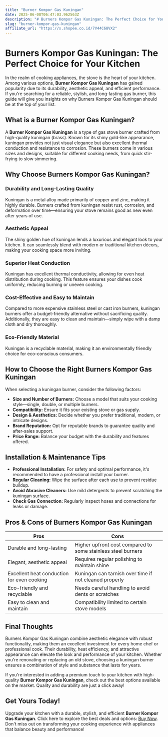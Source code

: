 ```yaml
---
title: "Burner Kompor Gas Kuningan"
date: 2025-06-08T06:47:03.962563Z
description: "# Burners Kompor Gas Kuningan: The Perfect Choice for Your Kitchen..."
slug: "burner-kompor-gas-kuningan"
affiliate_url: "https://s.shopee.co.id/7V44C68VX2"
---
```

# Burners Kompor Gas Kuningan: The Perfect Choice for Your Kitchen

In the realm of cooking appliances, the stove is the heart of your kitchen. Among various options, **Burner Kompor Gas Kuningan** has gained popularity due to its durability, aesthetic appeal, and efficient performance. If you're searching for a reliable, stylish, and long-lasting gas burner, this guide will give you insights on why Burners Kompor Gas Kuningan should be at the top of your list.

## What is a Burner Kompor Gas Kuningan?

A **Burner Kompor Gas Kuningan** is a type of gas stove burner crafted from high-quality kuningan (brass). Known for its shiny gold-like appearance, kuningan provides not just visual elegance but also excellent thermal conduction and resistance to corrosion. These burners come in various sizes and designs, suitable for different cooking needs, from quick stir-frying to slow simmering.

## Why Choose Burners Kompor Gas Kuningan?

### Durability and Long-Lasting Quality

Kuningan is a metal alloy made primarily of copper and zinc, making it highly durable. Burners crafted from kuningan resist rust, corrosion, and deformation over time—ensuring your stove remains good as new even after years of use.

### Aesthetic Appeal

The shiny golden hue of kuningan lends a luxurious and elegant look to your kitchen. It can seamlessly blend with modern or traditional kitchen décors, making your cooking space more inviting.

### Superior Heat Conduction

Kuningan has excellent thermal conductivity, allowing for even heat distribution during cooking. This feature ensures your dishes cook uniformly, reducing burning or uneven cooking.

### Cost-Effective and Easy to Maintain

Compared to more expensive stainless steel or cast iron burners, kuningan burners offer a budget-friendly alternative without sacrificing quality. Additionally, they are easy to clean and maintain—simply wipe with a damp cloth and dry thoroughly.

### Eco-Friendly Material

Kuningan is a recyclable material, making it an environmentally friendly choice for eco-conscious consumers.

## How to Choose the Right Burners Kompor Gas Kuningan

When selecting a kuningan burner, consider the following factors:

- **Size and Number of Burners:** Choose a model that suits your cooking style—single, double, or multiple burners.
- **Compatibility:** Ensure it fits your existing stove or gas supply.
- **Design & Aesthetics:** Decide whether you prefer traditional, modern, or intricate designs.
- **Brand Reputation:** Opt for reputable brands to guarantee quality and after-sales support.
- **Price Range:** Balance your budget with the durability and features offered.

## Installation & Maintenance Tips

- **Professional Installation:** For safety and optimal performance, it's recommended to have a professional install your burner.
- **Regular Cleaning:** Wipe the surface after each use to prevent residue buildup.
- **Avoid Abrasive Cleaners:** Use mild detergents to prevent scratching the kuningan surface.
- **Check Gas Connection:** Regularly inspect hoses and connections for leaks or damage.
  
## Pros & Cons of Burners Kompor Gas Kuningan

| **Pros** | **Cons** |
|------------|------------|
| Durable and long-lasting | Higher upfront cost compared to some stainless steel burners |
| Elegant, aesthetic appeal | Requires regular polishing to maintain shine |
| Excellent heat conduction for even cooking | Kuningan can tarnish over time if not cleaned properly |
| Eco-friendly and recyclable | Needs careful handling to avoid dents or scratches |
| Easy to clean and maintain | Compatibility limited to certain stove models |

## Final Thoughts

Burners Kompor Gas Kuningan combine aesthetic elegance with robust functionality, making them an excellent investment for every home chef or professional cook. Their durability, heat efficiency, and attractive appearance can elevate the look and performance of your kitchen. Whether you're renovating or replacing an old stove, choosing a kuningan burner ensures a combination of style and substance that lasts for years.

If you're interested in adding a premium touch to your kitchen with high-quality **Burner Kompor Gas Kuningan**, check out the best options available on the market. Quality and durability are just a click away!

## Get Yours Today!

Upgrade your kitchen with a durable, stylish, and efficient **Burner Kompor Gas Kuningan**. Click here to explore the best deals and options: [Buy Now](https://s.shopee.co.id/7V44C68VX2). Don't miss out on transforming your cooking experience with appliances that balance beauty and performance!